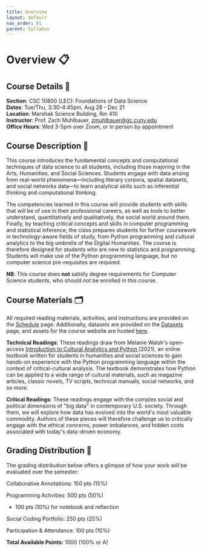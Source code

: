 ```yaml
---
title: Overview
layout: default
nav_order: 01
parent: Syllabus
---
```

# Overview 📋

## Course Details 📌

**Section**: CSC 10800 (LEC): Foundations of Data Science <br />**Dates**: Tue/Thu, 3:30-4:45pm, Aug 28 - Dec 21<br />**Location**: Marshak Science Building, Rm 410  <br />**Instructor**: Prof. Zach Muhlbauer, [zmuhlbauer@gc.cuny.edu](mailto:zmuhlbauer@gc.cuny.edu)<br />**Office Hours**: Wed 3-5pm over Zoom, or in person by appointment  

## Course Description 📄

This course introduces the fundamental concepts and computational techniques of data science to all students, including those majoring in the Arts, Humanities, and Social Sciences. Students engage with data arising from real-world phenomena—including literary corpora, spatial datasets, and social networks data—to learn analytical skills such as inferential thinking and computational thinking.

The competencies learned in this course will provide students with skills that will be of use in their professional careers, as well as tools to better understand, quantitatively and qualitatively, the social world around them. Finally, by teaching critical concepts and skills in computer programming and statistical inference, the class prepares students for further coursework in technology-aware fields of study, from Python programming and cultural analytics to the big umbrella of the Digital Humanities. The course is therefore designed for students who are new to statistics and programming. Students will make use of the Python programming language, but no computer science pre-requisites are required.

**NB**: This course does <strong>not</strong> satisfy degree requirements for Computer Science students, who should *not* be enrolled in this course. 

## Course Materials 🗂️

All required reading materials, activities, and instructions are provided on the [Schedule](https://zmuhls.github.io/CCNY-Data-Science/schedule/) page. Additionally, datasets are provided on the [Datasets](https://zmuhls.github.io/CCNY-Data-Science/datasets/) page, and assets for the course website are hosted [here](https://github.com/zmuhls/ccny-data-science). 

**Technical Readings**: These readings draw from Melanie Walsh's open-access [Introduction to Cultural Analytics and Python ](https://melaniewalsh.github.io/Intro-Cultural-Analytics/welcome.html)(2021), an online textbook written for students in humanities and social sciences to gain hands-on experience with the Python programming language within the context of critical-cultural analysis. The textbook demonstrates how Python can be applied to a wide range of cultural materials, such as magazine articles, classic novels, TV scripts, technical manuals, social networks, and so more.  

**Critical Readings**: These readings engage with the complex social and political dimensions of "big data" in contemporary U.S. society. Through them, we will explore how data has evolved into the world's most valuable commodity. Authors of these pieces will therefore challenge us to critically engage with the ethical concerns, power imbalances, and hidden costs associated with today's data-driven economy. 

## Grading Distribution 🧮

The grading distribution below offers a glimpse of how your work will be evaluated over the semester:<br />

Collaborative Annotations: 150 pts (15%)<br />

Programming Activities: 500 pts (50%)<br />

* 100 pts (10%) for notebook and reflection  

Social Coding Portfolio: 250 pts (25%)<br />

Participation & Attendance: 100 pts (10%)<br />

 **Total Available Points:** 1000 (100% or A)